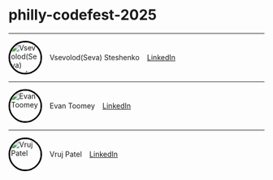 # philly-codefest-2025

---

<div style="display: flex; align-items: center; gap: 15px;">
  <a href="https://github.com/dolovesvw">
    <img src="https://avatars.githubusercontent.com/u/149335372?v=4" alt="Vsevolod(Seva) Steshenko" style="width: 60px; height: 60px; border-radius: 50%; border: 3px solid #000;">
  </a>
  <p>Vsevolod(Seva) Steshenko</p>
  <a href="https://www.linkedin.com/in/vsevolod-steshenko/">LinkedIn</a>
</div>

---

<div style="display: flex; align-items: center; gap: 15px;">
  <a href="https://github.com/toomeem">
    <img src="https://avatars.githubusercontent.com/u/64516913?v=4" alt="Evan Toomey" style="width: 60px; height: 60px; border-radius: 50%; border: 3px solid #000;">
  </a>
  <p>Evan Toomey</p>
  <a href="#">LinkedIn</a>
</div>

---

<div style="display: flex; align-items: center; gap: 15px;">
  <a href="https://github.com/Vthegod2">
    <img src="https://avatars.githubusercontent.com/u/155935501?v=4" alt="Vruj Patel" style="width: 60px; height: 60px; border-radius: 50%; border: 3px solid #000;">
  </a>
  <p>Vruj Patel</p>
  <a href="#">LinkedIn</a>
</div>
